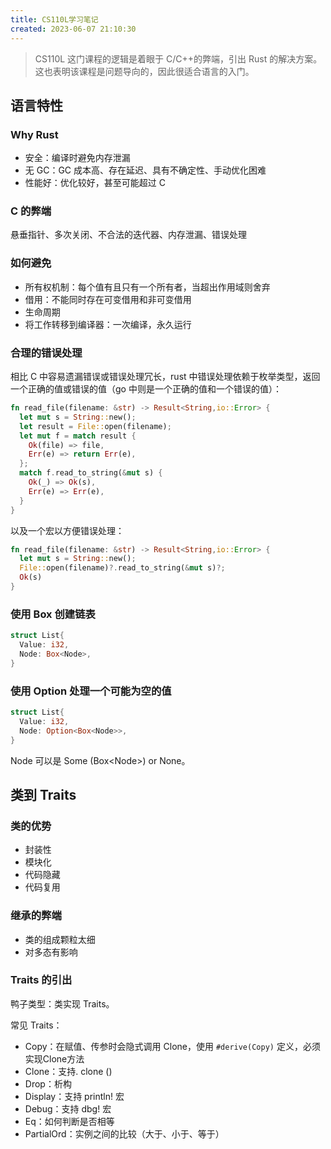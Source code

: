 ```yaml
---
title: CS110L学习笔记
created: 2023-06-07 21:10:30
---
```


> CS110L 这门课程的逻辑是着眼于 C/C++的弊端，引出 Rust 的解决方案。这也表明该课程是问题导向的，因此很适合语言的入门。

## 语言特性

### Why Rust
- 安全：编译时避免内存泄漏
- 无 GC：GC 成本高、存在延迟、具有不确定性、手动优化困难
- 性能好：优化较好，甚至可能超过 C

### C 的弊端
悬垂指针、多次关闭、不合法的迭代器、内存泄漏、错误处理

### 如何避免
- 所有权机制：每个值有且只有一个所有者，当超出作用域则舍弃
- 借用：不能同时存在可变借用和非可变借用
- 生命周期
- 将工作转移到编译器：一次编译，永久运行

### 合理的错误处理
相比 C 中容易遗漏错误或错误处理冗长，rust 中错误处理依赖于枚举类型，返回一个正确的值或错误的值（go 中则是一个正确的值和一个错误的值）：
```rust
fn read_file(filename: &str) -> Result<String,io::Error> { 
  let mut s = String::new(); 
  let result = File::open(filename); 
  let mut f = match result {
    Ok(file) => file, 
    Err(e) => return Err(e), 
  }; 
  match f.read_to_string(&mut s) {
    Ok(_) => Ok(s), 
    Err(e) => Err(e), 
  } 
}
```

以及一个宏以方便错误处理：
```rust
fn read_file(filename: &str) -> Result<String,io::Error> {
  let mut s = String::new();
  File::open(filename)?.read_to_string(&mut s)?; 
  Ok(s) 
}
```

### 使用 Box 创建链表
```rust
struct List{
  Value: i32,  
  Node: Box<Node>,  
}
```

### 使用 Option 处理一个可能为空的值
```rust
struct List{
  Value: i32,
  Node: Option<Box<Node>>,
}
```

Node 可以是 Some (Box\<Node>) or None。

## 类到 Traits

### 类的优势
- 封装性
- 模块化
- 代码隐藏
- 代码复用

### 继承的弊端
- 类的组成颗粒太细
- 对多态有影响

### Traits 的引出
鸭子类型：类实现 Traits。

常见 Traits：
- Copy：在赋值、传参时会隐式调用 Clone，使用 `#derive(Copy)` 定义，必须实现Clone方法
- Clone：支持. clone ()
- Drop：析构
- Display：支持 println! 宏
- Debug：支持 dbg! 宏
- Eq：如何判断是否相等
- PartialOrd：实例之间的比较（大于、小于、等于）







